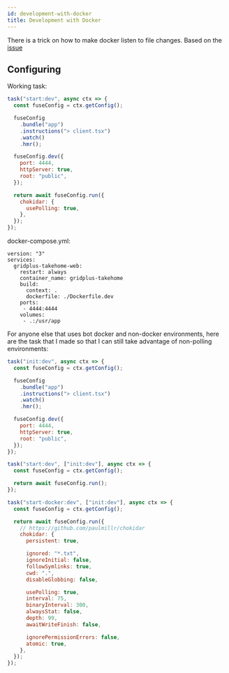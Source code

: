 ```yaml
---
id: development-with-docker
title: Development with Docker
---
```


There is a trick on how to make docker listen to file changes. Based on the
[issue](https://github.com/fuse-box/fuse-box/issues/1041)

## Configuring

Working task:

```js
task("start:dev", async ctx => {
  const fuseConfig = ctx.getConfig();

  fuseConfig
    .bundle("app")
    .instructions("> client.tsx")
    .watch()
    .hmr();

  fuseConfig.dev({
    port: 4444,
    httpServer: true,
    root: "public",
  });

  return await fuseConfig.run({
    chokidar: {
      usePolling: true,
    },
  });
});
```

docker-compose.yml:

```
version: "3"
services:
  gridplus-takehome-web:
    restart: always
    container_name: gridplus-takehome
    build:
      context: .
      dockerfile: ./Dockerfile.dev
    ports:
     - 4444:4444
    volumes:
     - .:/usr/app
```

For anyone else that uses bot docker and non-docker environments, here are the
task that I made so that I can still take advantage of non-polling environments:

```js
task("init:dev", async ctx => {
  const fuseConfig = ctx.getConfig();

  fuseConfig
    .bundle("app")
    .instructions("> client.tsx")
    .watch()
    .hmr();

  fuseConfig.dev({
    port: 4444,
    httpServer: true,
    root: "public",
  });
});

task("start:dev", ["init:dev"], async ctx => {
  const fuseConfig = ctx.getConfig();

  return await fuseConfig.run();
});

task("start-docker:dev", ["init:dev"], async ctx => {
  const fuseConfig = ctx.getConfig();

  return await fuseConfig.run({
    // https://github.com/paulmillr/chokidar
    chokidar: {
      persistent: true,

      ignored: "*.txt",
      ignoreInitial: false,
      followSymlinks: true,
      cwd: ".",
      disableGlobbing: false,

      usePolling: true,
      interval: 75,
      binaryInterval: 300,
      alwaysStat: false,
      depth: 99,
      awaitWriteFinish: false,

      ignorePermissionErrors: false,
      atomic: true,
    },
  });
});
```

